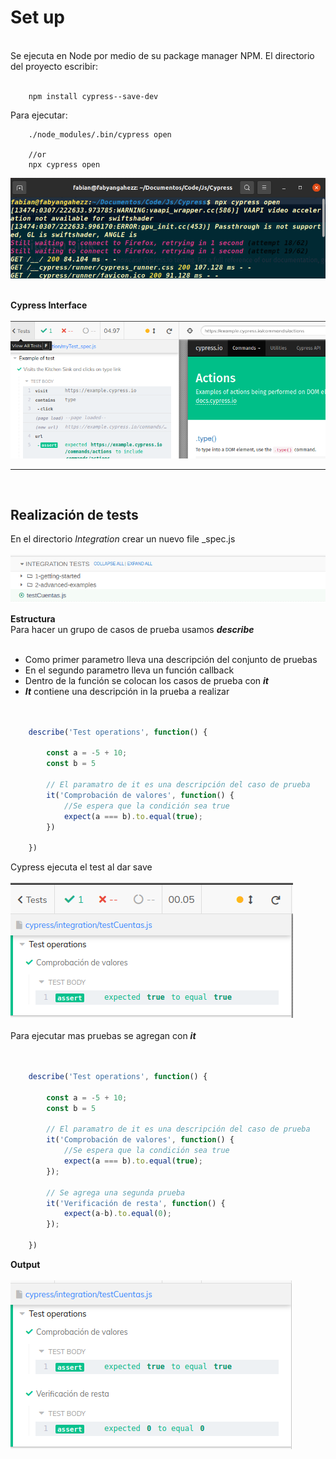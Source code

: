 
# **Set up**
<br>
Se ejecuta en Node por medio de su package manager NPM. El directorio del proyecto escribir:
<br><br>

```
    npm install cypress--save-dev
```
Para ejecutar:
```JS
    ./node_modules/.bin/cypress open

    //or
    npx cypress open
```
![terminal](./images/terminal.png 'terminal')
<br><br>

**Cypress Interface**<br><br>
![cyoress](./images/cypress.png)

---
<br>

## **Realización de tests**
En el directorio *Integration* crear un nuevo file _spec.js
<br><br>
![](./images/0.png)

**Estructura**<br>
Para hacer un grupo de casos de prueba usamos ***describe***
<br><br>

* Como primer parametro lleva una descripción del conjunto de pruebas
* En el segundo parametro lleva un función callback
* Dentro de la función se colocan los casos de prueba con ***it***
* ***It*** contiene una descripción in la prueba a realizar
<br><br>

```JavaScript

    describe('Test operations', function() {

        const a = -5 + 10;
        const b = 5
        
        // El paramatro de it es una descripción del caso de prueba
        it('Comprobación de valores', function() {
            //Se espera que la condición sea true
            expect(a === b).to.equal(true);
        })

    })
```
Cypress ejecuta el test al dar save<br><br>
![](./images/1.png)<br><br>
Para ejecutar mas pruebas se agregan con ***it***<br><br>

```JavaScript

    describe('Test operations', function() {

        const a = -5 + 10;
        const b = 5
        
        // El paramatro de it es una descripción del caso de prueba
        it('Comprobación de valores', function() {
            //Se espera que la condición sea true
            expect(a === b).to.equal(true);
        });

        // Se agrega una segunda prueba
        it('Verificación de resta', function() {
            expect(a-b).to.equal(0);
        });

    })
```
**Output**<br><br>
![](./images/2.png)